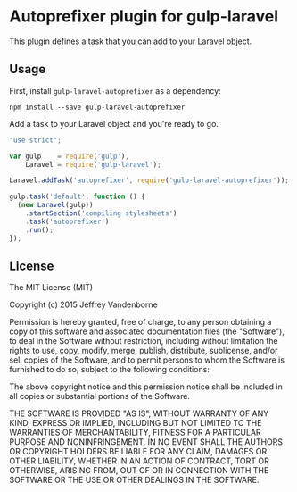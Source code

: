 # Autoprefixer plugin for gulp-laravel

This plugin defines a task that you can add to your Laravel object.

## Usage

First, install `gulp-laravel-autoprefixer` as a dependency:

```shell
npm install --save gulp-laravel-autoprefixer
```

Add a task to your Laravel object and you're ready to go.

```javascript
"use strict";

var gulp    = require('gulp'),
    Laravel = require('gulp-laravel');

Laravel.addTask('autoprefixer', require('gulp-laravel-autoprefixer'));

gulp.task('default', function () {
  (new Laravel(gulp))
    .startSection('compiling stylesheets')
    .task('autoprefixer')
    .run();
});
```

## License

The MIT License (MIT)

Copyright (c) 2015 Jeffrey Vandenborne

Permission is hereby granted, free of charge, to any person obtaining a copy
of this software and associated documentation files (the "Software"), to deal
in the Software without restriction, including without limitation the rights
to use, copy, modify, merge, publish, distribute, sublicense, and/or sell
copies of the Software, and to permit persons to whom the Software is
furnished to do so, subject to the following conditions:

The above copyright notice and this permission notice shall be included in all
copies or substantial portions of the Software.

THE SOFTWARE IS PROVIDED "AS IS", WITHOUT WARRANTY OF ANY KIND, EXPRESS OR
IMPLIED, INCLUDING BUT NOT LIMITED TO THE WARRANTIES OF MERCHANTABILITY,
FITNESS FOR A PARTICULAR PURPOSE AND NONINFRINGEMENT. IN NO EVENT SHALL THE
AUTHORS OR COPYRIGHT HOLDERS BE LIABLE FOR ANY CLAIM, DAMAGES OR OTHER
LIABILITY, WHETHER IN AN ACTION OF CONTRACT, TORT OR OTHERWISE, ARISING FROM,
OUT OF OR IN CONNECTION WITH THE SOFTWARE OR THE USE OR OTHER DEALINGS IN THE
SOFTWARE.

